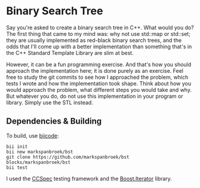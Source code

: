 Binary Search Tree
==================

Say you're asked to create a binary search tree in C++. What would you do?
The first thing that came to my mind was: why not use std::map or std::set;
they are usually implemented as red-black binary search trees, and the odds
that I'll come up with a better implementation than something that's in the
C++ Standard Template Library are slim at best.

However, it can be a fun programming exercise. And that's how you should
approach the implementation here; it is done purely as an exercise. Feel
free to study the git commits to see how I approached the problem, which
tests I wrote and how the implementation took shape. Think about how you
would approach the problem, what different steps you would take and why.
But whatever you do, do not use this implementation in your program or library.
Simply use the STL instead.

Dependencies & Building
-----------------------

To build, use [biicode][3]:

    bii init
    bii new markspanbroek/bst
    git clone https://github.com/markspanbroek/bst blocks/markspanbroek/bst
    bii test


I used the [CCSpec][1] testing framework and the [Boost.Iterator][2] library.

[1]: https://github.com/zhangsu/ccspec
[2]: http://www.boost.org/doc/libs/1_58_0/libs/iterator/doc/index.html
[3]: http://biicode.com
